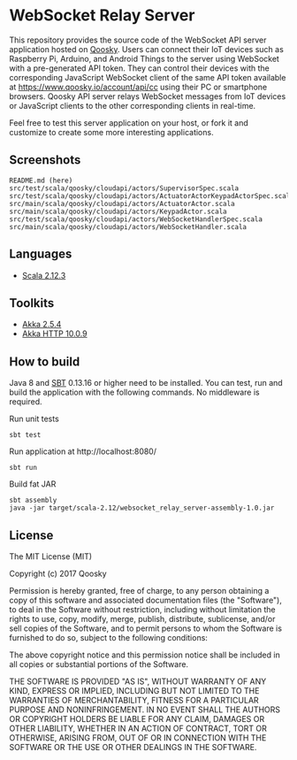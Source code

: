 # WebSocket Relay Server

This repository provides the source code of the WebSocket API server application hosted on [Qoosky](https://www.qoosky.io/).  Users can connect their IoT devices such as Raspberry Pi, Arduino, and Android Things to the server using WebSocket with a pre-generated API token.  They can control their devices with the corresponding JavaScript WebSocket client of the same API token available at  https://www.qoosky.io/account/api/cc using their PC or smartphone browsers.  Qoosky API server relays WebSocket messages from IoT devices or JavaScript clients to the other corresponding clients in real-time.

Feel free to test this server application on your host, or fork it and customize to create some more interesting applications.


## Screenshots

	README.md (here)
	src/test/scala/qoosky/cloudapi/actors/SupervisorSpec.scala
	src/test/scala/qoosky/cloudapi/actors/ActuatorActorKeypadActorSpec.scala
	src/main/scala/qoosky/cloudapi/actors/ActuatorActor.scala
	src/main/scala/qoosky/cloudapi/actors/KeypadActor.scala
	src/test/scala/qoosky/cloudapi/actors/WebSocketHandlerSpec.scala
	src/main/scala/qoosky/cloudapi/actors/WebSocketHandler.scala


## Languages

- [Scala 2.12.3](https://www.scala-lang.org)


## Toolkits

- [Akka 2.5.4](http://doc.akka.io/docs/akka/2.5.4/scala/)
- [Akka HTTP 10.0.9](http://doc.akka.io/docs/akka-http/10.0.9/scala/http/)


## How to build

Java 8 and [SBT](http://www.scala-sbt.org/) 0.13.16 or higher need to be installed.  You can test, run and build the application with the following commands.  No middleware is required.

Run unit tests

	sbt test

Run application at http://localhost:8080/

	sbt run

Build fat JAR

	sbt assembly
	java -jar target/scala-2.12/websocket_relay_server-assembly-1.0.jar


## License

The MIT License (MIT)

Copyright (c) 2017 Qoosky

Permission is hereby granted, free of charge, to any person obtaining a copy
of this software and associated documentation files (the "Software"), to deal
in the Software without restriction, including without limitation the rights
to use, copy, modify, merge, publish, distribute, sublicense, and/or sell
copies of the Software, and to permit persons to whom the Software is
furnished to do so, subject to the following conditions:

The above copyright notice and this permission notice shall be included in all
copies or substantial portions of the Software.

THE SOFTWARE IS PROVIDED "AS IS", WITHOUT WARRANTY OF ANY KIND, EXPRESS OR
IMPLIED, INCLUDING BUT NOT LIMITED TO THE WARRANTIES OF MERCHANTABILITY,
FITNESS FOR A PARTICULAR PURPOSE AND NONINFRINGEMENT. IN NO EVENT SHALL THE
AUTHORS OR COPYRIGHT HOLDERS BE LIABLE FOR ANY CLAIM, DAMAGES OR OTHER
LIABILITY, WHETHER IN AN ACTION OF CONTRACT, TORT OR OTHERWISE, ARISING FROM,
OUT OF OR IN CONNECTION WITH THE SOFTWARE OR THE USE OR OTHER DEALINGS IN THE
SOFTWARE.
